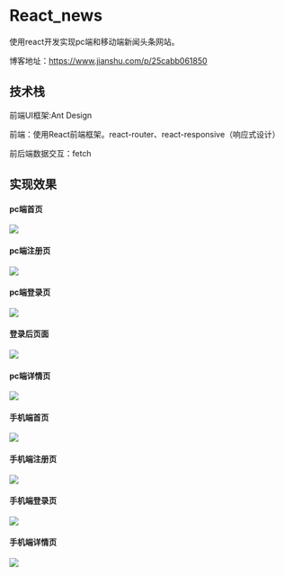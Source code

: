 # React_news
使用react开发实现pc端和移动端新闻头条网站。

博客地址：https://www.jianshu.com/p/25cabb061850

## 技术栈

前端UI框架:Ant Design

前端：使用React前端框架。react-router、react-responsive（响应式设计）

前后端数据交互：fetch

## 实现效果

#### pc端首页
![](https://github.com/Ching-Lee/react_news/blob/master/%E5%AE%9E%E7%8E%B0%E6%95%88%E6%9E%9C%E5%9B%BE/pc%E7%AB%AF%E9%A6%96%E9%A1%B5.png)

#### pc端注册页
![](https://github.com/Ching-Lee/react_news/blob/master/%E5%AE%9E%E7%8E%B0%E6%95%88%E6%9E%9C%E5%9B%BE/pc%E7%AB%AF%E6%B3%A8%E5%86%8C%E9%A1%B5.png)

#### pc端登录页
![](https://github.com/Ching-Lee/react_news/blob/master/%E5%AE%9E%E7%8E%B0%E6%95%88%E6%9E%9C%E5%9B%BE/pc%E7%AB%AF%E7%99%BB%E5%BD%95%E9%A1%B5.png)

#### 登录后页面
![](https://github.com/Ching-Lee/react_news/blob/master/%E5%AE%9E%E7%8E%B0%E6%95%88%E6%9E%9C%E5%9B%BE/pc%E7%AB%AF%E7%99%BB%E5%BD%95%E5%90%8E%E9%A1%B5%E9%9D%A2.png)

#### pc端详情页
![](https://github.com/Ching-Lee/react_news/blob/master/%E5%AE%9E%E7%8E%B0%E6%95%88%E6%9E%9C%E5%9B%BE/pc%E7%AB%AF%E8%AF%A6%E6%83%85%E9%A1%B5.png)

#### 手机端首页
![](https://github.com/Ching-Lee/react_news/blob/master/%E5%AE%9E%E7%8E%B0%E6%95%88%E6%9E%9C%E5%9B%BE/%E6%89%8B%E6%9C%BA%E7%AB%AF%E9%A6%96%E9%A1%B5.png)

#### 手机端注册页
![](https://github.com/Ching-Lee/react_news/blob/master/%E5%AE%9E%E7%8E%B0%E6%95%88%E6%9E%9C%E5%9B%BE/%E6%89%8B%E6%9C%BA%E7%AB%AF%E6%B3%A8%E5%86%8C%E9%A1%B5.PNG)

#### 手机端登录页
![](https://github.com/Ching-Lee/react_news/blob/master/%E5%AE%9E%E7%8E%B0%E6%95%88%E6%9E%9C%E5%9B%BE/%E6%89%8B%E6%9C%BA%E7%AB%AF%E7%99%BB%E5%BD%95%E9%A1%B5.PNG)

#### 手机端详情页
![](https://github.com/Ching-Lee/react_news/blob/master/%E5%AE%9E%E7%8E%B0%E6%95%88%E6%9E%9C%E5%9B%BE/%E6%89%8B%E6%9C%BA%E7%AB%AF%E8%AF%A6%E6%83%85%E9%A1%B5.png)
